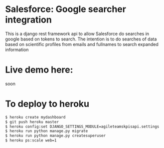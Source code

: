 # Salesforce: Google searcher integration

This is a django rest framework api to allow Salesforce do searches in google based on tokens to search. The intention is to do searches of data based on scientific profiles from emails and fullnames to search expanded information  

# Live demo here:

soon

# To deploy to heroku

```bash
$ heroku create mydashboard
$ git push heroku master
$ heroku config:set DJANGO_SETTINGS_MODULE=agileteamskpisapi.settings
$ heroku run python manage.py migrate
$ heroku run python manage.py createsuperuser
$ heroku ps:scale web=1
```



